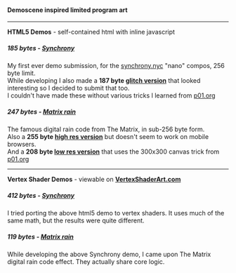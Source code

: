 #### Demoscene inspired limited program art

---
**HTML5 Demos** - self-contained html with inline javascript

##### 185 bytes - [Synchrony](https://shu1.github.io/demo/185b-synchrony.html)
My first ever demo submission, for the [synchrony.nyc](http://synchrony.nyc) "nano" compos, 256 byte limit.  
While developing I also made a **187 byte [glitch version](https://shu1.github.io/demo/187b-synchrony.html)** that looked interesting so I decided to submit that too.  
I couldn't have made these without various tricks I learned from [p01.org](http://www.p01.org/minicraft/)

##### 247 bytes - [Matrix rain](https://shu1.github.io/demo/247b-matrix.html)
The famous digital rain code from The Matrix, in sub-256 byte form.  
Also a **255 byte [high res version](https://shu1.github.io/demo/255b-matrix.html)** but doesn't seem to work on mobile browsers.  
And a **208 byte [low res version](https://shu1.github.io/demo/208b-matrix.html)** that uses the 300x300 canvas trick from [p01.org](http://www.p01.org/minicraft/)

---
**Vertex Shader Demos** - viewable on **[VertexShaderArt.com](https://www.vertexshaderart.com)**

##### 412 bytes - [Synchrony](https://www.vertexshaderart.com/art/SJYTAAwib5eJy8voP)
I tried porting the above html5 demo to vertex shaders. It uses much of the same math, but the results were quite different.

##### 119 bytes - [Matrix rain](https://www.vertexshaderart.com/art/4MXkkkQvDcbZT2bmy)
While developing the above Synchrony demo, I came upon The Matrix digital rain code effect. They actually share core logic.
